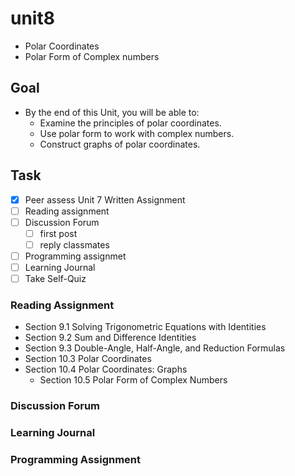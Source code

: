 # unit8

- Polar Coordinates
- Polar Form of Complex numbers

## Goal

- By the end of this Unit, you will be able to:
  - Examine the principles of polar coordinates.
  - Use polar form to work with complex numbers.
  - Construct graphs of polar coordinates.

## Task

- [x] Peer assess Unit 7 Written Assignment
- [ ] Reading assignment
- [ ] Discussion Forum
  - [ ] first post
  - [ ] reply classmates
- [ ] Programming assignmet
- [ ] Learning Journal
- [ ] Take Self-Quiz

### Reading Assignment

- Section 9.1 Solving Trigonometric Equations with Identities
- Section 9.2 Sum and Difference Identities
- Section 9.3 Double-Angle, Half-Angle, and Reduction Formulas
- Section 10.3 Polar Coordinates
- Section 10.4 Polar Coordinates: Graphs
  - Section 10.5 Polar Form of Complex Numbers

### Discussion Forum

### Learning Journal

### Programming Assignment
